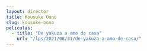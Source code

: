 ```yaml
---
layout: director
title: Kousuke Oono
slug: kousuke-oono
peliculas:
  - title: "De yakuza a amo de casa"
    url: "/lps/2021/08/31/de-yakuza-a-amo-de-casa/"
---
```

